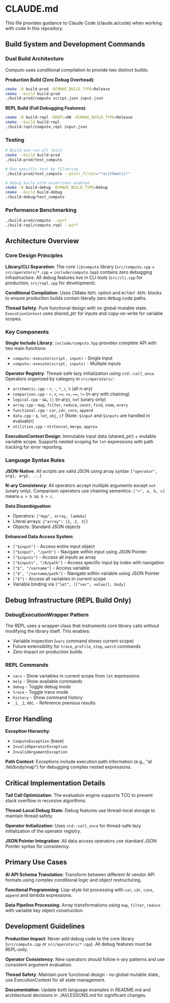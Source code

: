 # CLAUDE.md

This file provides guidance to Claude Code (claude.ai/code) when working with code in this repository.

## Build System and Development Commands

### Dual Build Architecture
Computo uses conditional compilation to provide two distinct builds:

**Production Build (Zero Debug Overhead)**:
```bash
cmake -B build-prod -DCMAKE_BUILD_TYPE=Release
cmake --build build-prod
./build-prod/computo script.json input.json
```

**REPL Build (Full Debugging Features)**:
```bash
cmake -B build-repl -DREPL=ON -DCMAKE_BUILD_TYPE=Release  
cmake --build build-repl
./build-repl/computo_repl input.json
```

### Testing
```bash
# Build and run all tests
cmake --build build-prod
./build-prod/test_computo

# Run specific test by filtering
./build-prod/test_computo --gtest_filter="*arithmetic*"

# Debug build with assertions enabled
cmake -B build-debug -DCMAKE_BUILD_TYPE=Debug
cmake --build build-debug
./build-debug/test_computo
```

### Performance Benchmarking
```bash
./build-prod/computo --perf
./build-repl/computo_repl --perf
```

## Architecture Overview

### Core Design Principles

**Library/CLI Separation**: The core `libcomputo` library (`src/computo.cpp` + `src/operators/*.cpp` + `include/computo.hpp`) contains zero debugging infrastructure. All debug features live in CLI tools (`src/cli.cpp` for production, `src/repl.cpp` for development).

**Conditional Compilation**: Uses CMake `REPL` option and `#ifdef REPL` blocks to ensure production builds contain literally zero debug code paths.

**Thread Safety**: Pure functional design with no global mutable state. `ExecutionContext` uses shared_ptr for inputs and copy-on-write for variable scopes.

### Key Components

**Single Include Library**: `include/computo.hpp` provides complete API with two main functions:
- `computo::execute(script, input)` - Single input
- `computo::execute(script, inputs)` - Multiple inputs

**Operator Registry**: Thread-safe lazy initialization using `std::call_once`. Operators organized by category in `src/operators/`:
- `arithmetic.cpp` - `+`, `-`, `*`, `/`, `%` (all n-ary)
- `comparison.cpp` - `>`, `<`, `>=`, `<=`, `==`, `!=` (n-ary with chaining)
- `logical.cpp` - `&&`, `||` (n-ary), `not` (unary only)
- `array.cpp` - `map`, `filter`, `reduce`, `count`, `find`, `some`, `every`
- `functional.cpp` - `car`, `cdr`, `cons`, `append`
- `data.cpp` - `$`, `let`, `obj`, `if` (Note: `$input` and `$inputs` are handled in evaluator)
- `utilities.cpp` - `strConcat`, `merge`, `approx`

**ExecutionContext Design**: Immutable input data (shared_ptr) + mutable variable scope. Supports nested scoping for `let` expressions with path tracking for error reporting.

### Language Syntax Rules

**JSON-Native**: All scripts are valid JSON using array syntax `["operator", arg1, arg2, ...]`

**N-ary Consistency**: All operators accept multiple arguments except `not` (unary only). Comparison operators use chaining semantics: `[">", a, b, c]` means `a > b && b > c`.

**Data Disambiguation**: 
- Operators: `["map", array, lambda]`
- Literal arrays: `{"array": [1, 2, 3]}`
- Objects: Standard JSON objects

**Enhanced Data Access System**: 
- `["$input"]` - Access entire input object
- `["$input", "/path"]` - Navigate within input using JSON Pointer
- `["$inputs"]` - Access all inputs as array
- `["$inputs", "/0/path"]` - Access specific input by index with navigation
- `["$", "/varname"]` - Access variable
- `["$", "/varname/path"]` - Navigate within variable using JSON Pointer
- `["$"]` - Access all variables in current scope
- Variable binding via `["let", [["var", value]], body]`

## Debug Infrastructure (REPL Build Only)

### DebugExecutionWrapper Pattern
The REPL uses a wrapper class that instruments core library calls without modifying the library itself. This enables:
- Variable inspection (`vars` command shows current scope)
- Future extensibility for `trace`, `profile`, `step`, `watch` commands
- Zero impact on production builds

### REPL Commands
- `vars` - Show variables in current scope from `let` expressions
- `help` - Show available commands  
- `debug` - Toggle debug mode
- `trace` - Toggle trace mode
- `history` - Show command history
- `_1`, `_2`, etc. - Reference previous results

## Error Handling

**Exception Hierarchy**:
- `ComputoException` (base)
- `InvalidOperatorException` 
- `InvalidArgumentException`

**Path Context**: Exceptions include execution path information (e.g., "at /let/body/map") for debugging complex nested expressions.

## Critical Implementation Details

**Tail Call Optimization**: The evaluation engine supports TCO to prevent stack overflow in recursive algorithms.

**Thread-Local Debug State**: Debug features use thread-local storage to maintain thread safety.

**Operator Initialization**: Uses `std::call_once` for thread-safe lazy initialization of the operator registry.

**JSON Pointer Integration**: All data access operators use standard JSON Pointer syntax for consistency.

## Primary Use Cases

**AI API Schema Translation**: Transform between different AI vendor API formats using complex conditional logic and object restructuring.

**Functional Programming**: Lisp-style list processing with `car`, `cdr`, `cons`, `append` and lambda expressions.

**Data Pipeline Processing**: Array transformations using `map`, `filter`, `reduce` with variable key object construction.

## Development Guidelines

**Production Impact**: Never add debug code to the core library (`src/computo.cpp` or `src/operators/*.cpp`). All debug features must be REPL-only.

**Operator Consistency**: New operators should follow n-ary patterns and use consistent argument evaluation.

**Thread Safety**: Maintain pure functional design - no global mutable state, use ExecutionContext for all state management.

**Documentation**: Update both language examples in README.md and architectural decisions in ./AI/LESSONS.md for significant changes.
